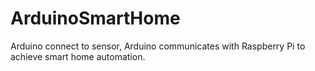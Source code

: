 # ArduinoSmartHome
Arduino connect to sensor, Arduino communicates with Raspberry Pi to achieve smart home automation.
